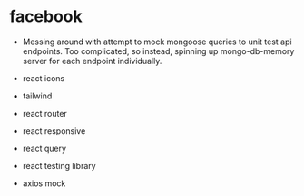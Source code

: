 # facebook

- Messing around with attempt to mock mongoose queries to unit test api endpoints. Too complicated, so instead, spinning up mongo-db-memory server for each endpoint individually.

- react icons
- tailwind
- react router
- react responsive
- react query
- react testing library
- axios mock
